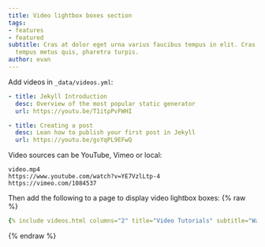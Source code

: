 ```yaml
---
title: Video lightbox boxes section
tags:
- features
- featured
subtitle: Cras at dolor eget urna varius faucibus tempus in elit. Cras a dui imperdiet,
  tempus metus quis, pharetra turpis.
author: evan
---
```


Add videos in `_data/videos.yml`:
```yml
- title: Jekyll Introduction
  desc: Overview of the most popular static generator
  url: https://youtu.be/T1itpPvFWHI

- title: Creating a post
  desc: Lean how to publish your first post in Jekyll
  url: https://youtu.be/gsYqPL9EFwQ
```
Video sources can be YouTube, Vimeo or local:
```
video.mp4
https://www.youtube.com/watch?v=YE7VzlLtp-4
https://vimeo.com/1084537
```

Then add the following to a page to display video lightbox boxes:
{% raw %}
```yaml
{% include videos.html columns="2" title="Video Tutorials" subtitle="Watch screencasts to get you started fast with Jekyll" %}
```
{% endraw %}